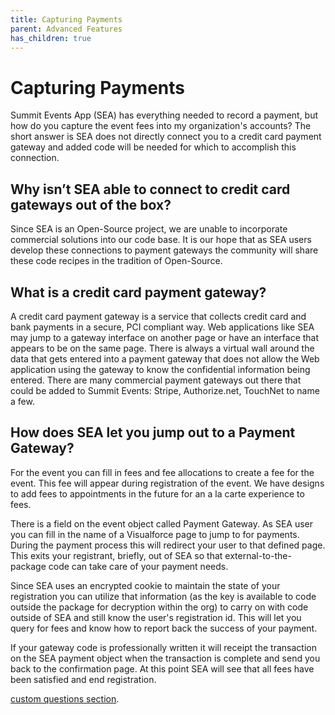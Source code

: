 ```yaml
---
title: Capturing Payments
parent: Advanced Features
has_children: true
---
```


# Capturing Payments 

Summit Events App (SEA) has everything needed to record a payment, but how do you capture the event fees into my organization's accounts? The short answer is SEA does not directly connect you to a credit card payment gateway and added code will be needed for which to accomplish this connection.  

## Why isn’t SEA able to connect to credit card gateways out of the box? 

Since SEA is an Open-Source project, we are unable to incorporate commercial solutions into our code base. It is our hope that as SEA users develop these connections to payment gateways the community will share these code recipes in the tradition of Open-Source. 

## What is a credit card payment gateway? 

A credit card payment gateway is a service that collects credit card and bank payments in a secure, PCI compliant way. Web applications like SEA may jump to a gateway interface on another page or have an interface that appears to be on the same page. There is always a virtual wall around the data that gets entered into a payment gateway that does not allow the Web application using the gateway to know the confidential information being entered. There are many commercial payment gateways out there that could be added to Summit Events: Stripe, Authorize.net, TouchNet to name a few.  

## How does SEA let you jump out to a Payment Gateway? 

For the event you can fill in fees and fee allocations to create a fee for the event. This fee will appear during registration of the event. We have designs to add fees to appointments in the future for an a la carte experience to fees. 

There is a field on the event object called Payment Gateway. As SEA user you can fill in the name of a Visualforce page to jump to for payments. During the payment process this will redirect your user to that defined page. This exits your registrant, briefly, out of SEA so that external-to-the-package code can take care of your payment needs. 

Since SEA uses an encrypted cookie to maintain the state of your registration you can utilize that information (as the key is available to code outside the package for decryption within the org) to carry on with code outside of SEA and still know the user's registration id. This will let you query for fees and know how to report back the success of your payment. 

If your gateway code is professionally written it will receipt the transaction on the SEA payment object when the transaction is complete and send you back to the confirmation page. At this point SEA will see that all fees have been satisfied and end registration. 

[custom questions section](../image/Preview_Event_Web_Form.png).
